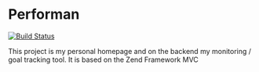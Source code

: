 # Performan

[![Build Status](https://secure.travis-ci.org/andrehbben/performan.png)](https://travis-ci.org/andrehebben/performan)

This project is my personal homepage and on the backend my monitoring / goal tracking tool. 
It is based on the Zend Framework MVC
